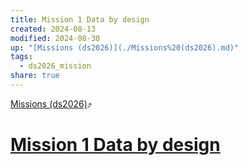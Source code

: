```yaml
---
title: Mission 1 Data by design
created: 2024-08-13
modified: 2024-08-30
up: "[Missions (ds2026)](./Missions%20(ds2026).md)"
tags:
  - ds2026_mission
share: true
---
```

[Missions (ds2026)](./Missions%20(ds2026).md)⤴️
# [Mission 1 Data by design](Mission%201%20Data%20by%20design.md)

